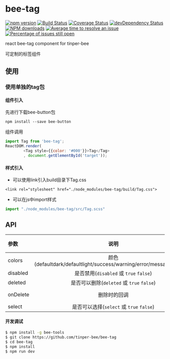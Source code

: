 # bee-tag

[![npm version](https://img.shields.io/npm/v/bee-tag.svg)](https://www.npmjs.com/package/bee-tag)
[![Build Status](https://img.shields.io/travis/tinper-bee/bee-tag/master.svg)](https://travis-ci.org/tinper-bee/bee-tag)
[![Coverage Status](https://coveralls.io/repos/github/tinper-bee/bee-tag/badge.svg?branch=master)](https://coveralls.io/github/tinper-bee/bee-tag?branch=master)
[![devDependency Status](https://img.shields.io/david/dev/tinper-bee/bee-tag.svg)](https://david-dm.org/tinper-bee/bee-tag#info=devDependencies)
[![NPM downloads](http://img.shields.io/npm/dm/bee-tag.svg?style=flat)](https://npmjs.org/package/bee-tag)
[![Average time to resolve an issue](http://isitmaintained.com/badge/resolution/tinper-bee/bee-tag.svg)](http://isitmaintained.com/project/tinper-bee/bee-tag "Average time to resolve an issue")
[![Percentage of issues still open](http://isitmaintained.com/badge/open/tinper-bee/bee-tag.svg)](http://isitmaintained.com/project/tinper-bee/bee-tag "Percentage of issues still open")


react bee-tag component for tinper-bee

可定制的标签组件

## 使用

### 使用单独的tag包
#### 组件引入
先进行下载bee-button包
```
npm install --save bee-button
```
组件调用
```js
import Tag from 'bee-tag';
ReactDOM.render(
        <Tag style={{color: '#000'}}>Tag</Tag>
        , document.getElementById('target'));
```
#### 样式引入

- 可以使用link引入build目录下Tag.css
```
<link rel="stylesheet" href="./node_modules/bee-tag/build/Tag.css">
```
- 可以在js中import样式
```js
import "./node_modules/bee-tag/src/Tag.scss"
```
## API

|参数|说明|类型|默认值|
|:---|:----:|:---:|------:|
|colors|颜色(defaultdark/defaultlight/success/warning/error/message/danger)|string|''|
|disabled|是否禁用(`disabled` 或 `true` `false`)|boolean|false|
|deleted|是否可以删除(`deleted` 或 `true` `false`)|boolean|false|
|onDelete|删除时的回调|(e) => void|-|
|select|是否可以选择(`select` 或 `true` `false`)|boolean|false|

#### 开发调试

```sh
$ npm install -g bee-tools
$ git clone https://github.com/tinper-bee/bee-tag
$ cd bee-tag
$ npm install
$ npm run dev
```
